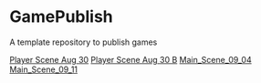 # GamePublish
A template repository to publish games

[Player Scene Aug 30](Player_Scene_08_30/)
[Player Scene Aug 30 B](Player_Scene_08_30/)
[Main_Scene_09_04](main_scene_09_04/)
[Main_Scene_09_11](main_scene_09_11/)
